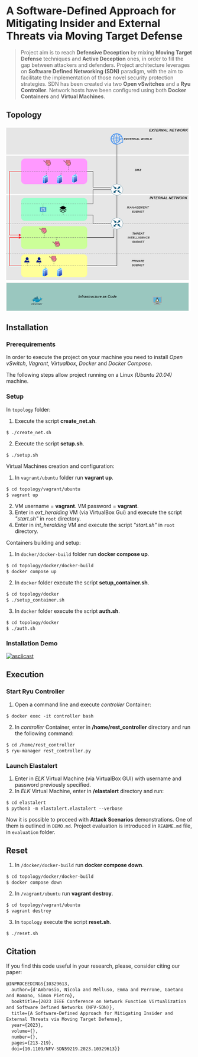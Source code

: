 # A Software-Defined Approach for Mitigating Insider and External Threats via Moving Target Defense
> Project aim is to reach **Defensive Deception** by mixing **Moving Target Defense** techniques and **Active Deception** ones, in order to fill the gap between attackers and defenders. Project architecture leverages on **Software Defined Networking (SDN)** paradigm, with the aim to facilitate the implementation of those novel security protection strategies. SDN has been created via two **Open vSwitches** and a **Ryu Controller**. Network hosts have been configured using both **Docker Containers** and **Virtual Machines**. ​

## Topology
<img src="./topology/topo.png" width="500" height="500">

## Installation
### Prerequirements  
In order to execute the project on your machine
you need to install *Open vSwitch*, *Vagrant*, *Virtualbox*, *Docker* and *Docker Compose*.

The following steps allow project running on a Linux *(Ubuntu 20.04)* machine.

### Setup
In `topology` folder: 
1. Execute the script **create_net.sh**.
```  
$ ./create_net.sh
```
2. Execute the script **setup.sh**.
```  
$ ./setup.sh
```
Virtual Machines creation and configuration:

1. In `vagrant/ubuntu` folder run **vagrant up**.
```  
$ cd topology/vagrant/ubuntu
$ vagrant up
```
2. VM username = **vagrant**. VM password = **vagrant**.
3. Enter in *ext_heralding* VM (via VirtualBox Gui) and execute the script *"start.sh"* in `root` directory.
4. Enter in *int_heralding* VM and execute the script *"start.sh"* in `root` directory.

Containers building and setup:
1. In `docker/docker-build` folder run **docker compose up**.
```  
$ cd topology/docker/docker-build
$ docker compose up
```
2. In `docker` folder execute the script **setup_container.sh**.
```  
$ cd topology/docker
$ ./setup_container.sh
```
3. In `docker` folder execute the script **auth.sh**.
```  
$ cd topology/docker
$ ./auth.sh
```
### Installation Demo
[![asciicast](https://asciinema.org/a/bP6HbdiQOGnL4mqhbgjzFg1LV.svg)](https://asciinema.org/a/bP6HbdiQOGnL4mqhbgjzFg1LV)

## Execution
### Start Ryu Controller
1. Open a command line and execute *controller* Container:
```  
$ docker exec -it controller bash
```
2. In *controller* Container, enter in **/home/rest_controller** directory and run the following command:
```  
$ cd /home/rest_controller
$ ryu-manager rest_controller.py
```

### Launch Elastalert
1. Enter in *ELK* Virtual Machine (via VirtualBox GUI) with username and password previously specified.
2. In *ELK* Virtual Machine, enter in **/elastalert** directory and run:
```  
$ cd elastalert
$ python3 -m elastalert.elastalert --verbose
```

Now it is possible to proceed with **Attack Scenarios** demonstrations. One of them is outlined in `DEMO.md`. Project evaluation is introduced in `README.md` file, in `evaluation` folder.

## Reset
1. In `/docker/docker-build` run **docker compose down**.
```  
$ cd topology/docker/docker-build
$ docker compose down
```
2. In `/vagrant/ubuntu` run **vagrant destroy**.
```  
$ cd topology/vagrant/ubuntu
$ vagrant destroy
```
3. In `topology` execute the script **reset.sh**.
```  
$ ./reset.sh
```
## Citation 
If you find this code useful in your research, please, consider citing our paper:
```
@INPROCEEDINGS{10329613,
  author={d'Ambrosio, Nicola and Melluso, Emma and Perrone, Gaetano and Romano, Simon Pietro},
  booktitle={2023 IEEE Conference on Network Function Virtualization and Software Defined Networks (NFV-SDN)}, 
  title={A Software-Defined Approach for Mitigating Insider and External Threats via Moving Target Defense}, 
  year={2023},
  volume={},
  number={},
  pages={213-219},
  doi={10.1109/NFV-SDN59219.2023.10329613}}
```
